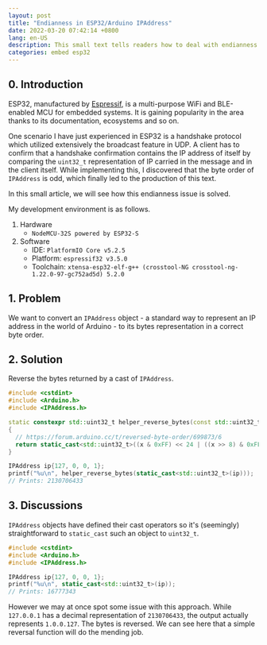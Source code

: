 ```yaml
---
layout: post
title: "Endianness in ESP32/Arduino IPAddress"
date: 2022-03-20 07:42:14 +0800
lang: en-US
description: This small text tells readers how to deal with endianness with IPAddress on ESP32/Arduino to prevent quirky issues while communicating cross-platform.
categories: embed esp32
---
```


## 0. Introduction

ESP32, manufactured by [Espressif](https://www.espressif.com/), is a multi-purpose WiFi and BLE-enabled MCU for embedded systems. It is gaining popularity in the area thanks to its documentation, ecosystems and so on.

One scenario I have just experienced in ESP32 is a handshake protocol which utilized extensively the broadcast feature in UDP. A client has to confirm that a handshake confirmation contains the IP address of itself by comparing the `uint32_t` representation of IP carried in the message and in the client itself. While implementing this, I discovered that the byte order of `IPAddress` is odd, which finally led to the production of this text.

In this small article, we will see how this endianness issue is solved.

My development environment is as follows.

1. Hardware
    * `NodeMCU-32S powered by ESP32-S`
2. Software
    * IDE: `PlatformIO Core v5.2.5`
    * Platform: `espressif32 v3.5.0`
    * Toolchain: `xtensa-esp32-elf-g++ (crosstool-NG crosstool-ng-1.22.0-97-gc752ad5d) 5.2.0`

## 1. Problem

We want to convert an `IPAddress` object - a standard way to represent an IP address in the world of Arduino - to its bytes representation in a correct byte order.

## 2. Solution

Reverse the bytes returned by a cast of `IPAddress`.

```cpp
#include <cstdint>
#include <Arduino.h>
#include <IPAddress.h>

static constexpr std::uint32_t helper_reverse_bytes(const std::uint32_t x) noexcept
{
  // https://forum.arduino.cc/t/reversed-byte-order/699873/6
  return static_cast<std::uint32_t>((x & 0xFF) << 24 | ((x >> 8) & 0xFF) << 16 | ((x >> 16) & 0xFF) << 8 | ((x >> 24) & 0xFF));
}

IPAddress ip{127, 0, 0, 1};
printf("%u\n", helper_reverse_bytes(static_cast<std::uint32_t>(ip)));
// Prints: 2130706433
```

## 3. Discussions

`IPAddress` objects have defined their cast operators so it's (seemingly) straightforward to `static_cast` such an object to `uint32_t`.

```cpp
#include <cstdint>
#include <Arduino.h>
#include <IPAddress.h>

IPAddress ip{127, 0, 0, 1};
printf("%u\n", static_cast<std::uint32_t>(ip));
// Prints: 16777343
```

However we may at once spot some issue with this approach. While `127.0.0.1` has a decimal representation of `2130706433`, the output actually represents `1.0.0.127`. The bytes is reversed. We can see here that a simple reversal function will do the mending job.
